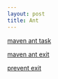 ```yaml
---
layout: post
title: Ant
---
```



[maven ant task](http://maven.apache.org/ant-tasks/index.html)

[maven ant exit](https://issues.apache.org/jira/browse/MANTTASKS-201)

[prevent exit](http://www.avanderw.co.za/preventing-calls-to-system-exit-in-java/)